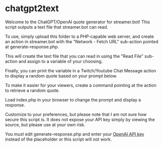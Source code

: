 # chatgpt2text

Welcome to the ChatGPT/OpenAI quote generator for streamer.bot!
This script outputs a text file that streamer.bot can read.

To use, simply upload this folder to a PHP-capable web server,
and create an action in streamer.bot with the "Network - Fetch URL" sub-action pointed at generate-response.php.

This will create the text file that you can read in using the "Read File" sub-action and assign to a variable of your choosing.

Finally, you can print the variable in a Twitch/Youtube Chat Message action to display a random quote based on your prompt below.

To make it easier for your viewers, create a command pointing at the action to retrieve a random quote.

Load index.php in your browser to change the prompt and display a response.

Customize to your preferences, but please note that I am not sure how secure this script is.
It does not expose your API key simply by viewing the source, but please use at your own risk.

You *must* edit generate-response.php and enter your [OpenAI API key](https://platform.openai.com/account/api-keys) instead of the placeholder or this script will not work.
